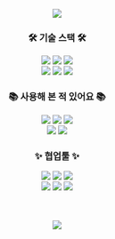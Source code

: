 <p align='center'>
    <img src="https://capsule-render.vercel.app/api?type=slice&color=auto&height=200&fontSize=75&text=chickenisamazing&fontAlign=65&rotate=13&fontAlignY=25&desc=frontend%20developer&descSize=45&descAlign=60&descAlignY=44"/>
</p>

<h3 align="center">🛠️ 기술 스택 🛠️</h3>
<div align="center">
 <img src="https://img.shields.io/badge/html5-E34F26?style=for-the-badge&logo=html5&logoColor=white"> 
 <img src="https://img.shields.io/badge/css-1572B6?style=for-the-badge&logo=css3&logoColor=white"> 
 <img src="https://img.shields.io/badge/javascript-F7DF1E.svg?style=for-the-badge&logo=javascript&logoColor=20232a" />
</div>
<div align="center">
 <img src="https://img.shields.io/badge/typescript-3178C6.svg?style=for-the-badge&logo=typescript&logoColor=white" />
 <img src="https://img.shields.io/badge/react-20232a.svg?style=for-the-badge&logo=react&logoColor=61DAFB" />
 <img src="https://img.shields.io/badge/Next.js-20232a.svg?style=for-the-badge&logo=Next.js&logoColor=white" />
</div>
<h3 align="center">📚 사용해 본 적 있어요 📚</h3>
<div align="center">
 <img src="https://img.shields.io/badge/java-007396?style=for-the-badge&logo=java&logoColor=white">
 <img src="https://img.shields.io/badge/spring-6DB33F?style=for-the-badge&logo=spring&logoColor=white">
 <img src="https://img.shields.io/badge/springboot-6DB33F?style=for-the-badge&logo=springboot&logoColor=white">  
</div>
<div align="center">
 <img src="https://img.shields.io/badge/vue.js-4FC08D.svg?style=for-the-badge&logo=vue.js&logoColor=20232a" />
 <img src="https://img.shields.io/badge/mysql-4479A1?style=for-the-badge&logo=mysql&logoColor=white"> 
</div>
<!-- <h3 align="center">🥞 관심 있어요 🥞</h3>
<div align="center">
 <img src="https://img.shields.io/badge/reactquery-FF4154?style=for-the-badge&logo=reactquery&logoColor=white">
 <img src="https://img.shields.io/badge/three.js-000000.svg?style=for-the-badge&logo=three.js&logoColor=white" />
</div> -->
<h3 align="center">✨ 협업툴 ✨</h3>
<div align="center">
 <img src="https://img.shields.io/badge/github-181717.svg?style=for-the-badge&logo=github&logoColor=white" />
 <img src="https://img.shields.io/badge/git-F05032.svg?style=for-the-badge&logo=git&logoColor=white" />
 <img src="https://img.shields.io/badge/jira-0052CC.svg?style=for-the-badge&logo=atlassian&logoColor=white" />
</div>
<div align="center">
 <img src="https://img.shields.io/badge/figma-F24E1E.svg?style=for-the-badge&logo=figma&logoColor=white" />
 <img src="https://img.shields.io/badge/notion-000000.svg?style=for-the-badge&logo=notion&logoColor=white" />
 <img src="https://img.shields.io/badge/postman-FF6C37.svg?style=for-the-badge&logo=postman&logoColor=white" />
</div>
</br>
</br>
</br>
<div align="center">
<img src="https://cultofthepartyparrot.com/parrots/hd/reactparrot.gif">
</div>
</br>
</br>
</br>
</br>
</br>
</br>
